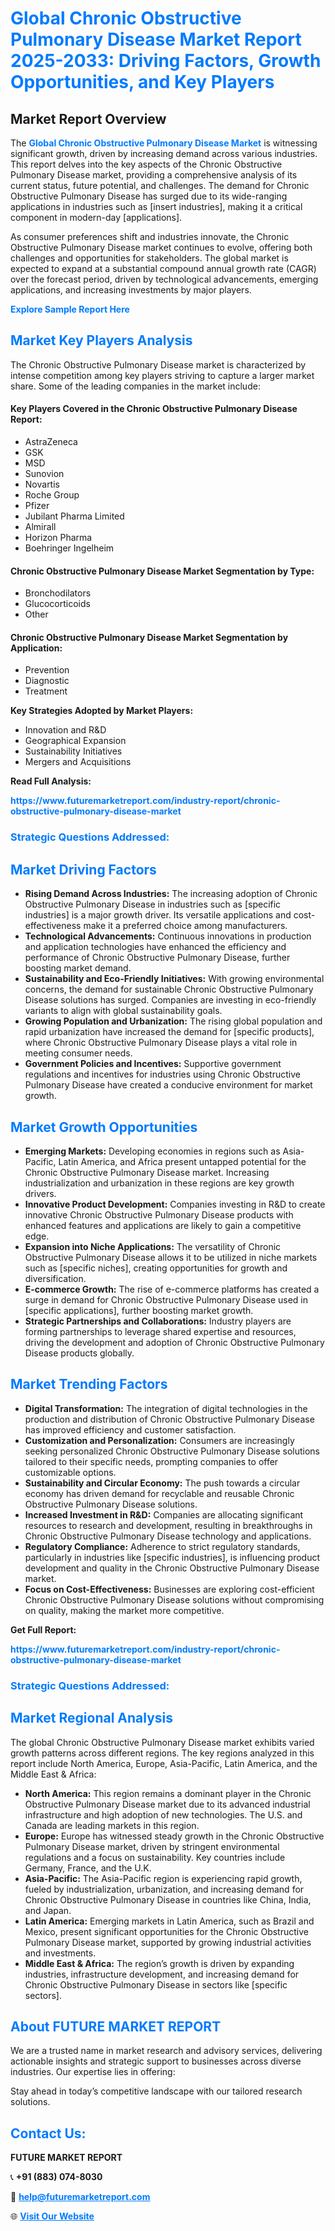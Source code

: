 <h1 style="color: #007BFF;">Global Chronic Obstructive Pulmonary Disease Market Report 2025-2033: Driving Factors, Growth Opportunities, and Key Players</h1>

<section id="overview">
<h2>Market Report Overview</h2>
<p>The <a href="https://www.futuremarketreport.com/industry-report/chronic-obstructive-pulmonary-disease-market" style="color: #007BFF; text-decoration: none;"><strong>Global Chronic Obstructive Pulmonary Disease Market</strong></a> is witnessing significant growth, driven by increasing demand across various industries. This report delves into the key aspects of the Chronic Obstructive Pulmonary Disease market, providing a comprehensive analysis of its current status, future potential, and challenges. The demand for Chronic Obstructive Pulmonary Disease has surged due to its wide-ranging applications in industries such as [insert industries], making it a critical component in modern-day [applications].</p>
<p>As consumer preferences shift and industries innovate, the Chronic Obstructive Pulmonary Disease market continues to evolve, offering both challenges and opportunities for stakeholders. The global market is expected to expand at a substantial compound annual growth rate (CAGR) over the forecast period, driven by technological advancements, emerging applications, and increasing investments by major players.</p>
</section>

<section id="overview">
<p><a href="https://www.futuremarketreport.com/request-sample/reportId=62628" style="color: #007BFF; text-decoration: none;"><strong>Explore Sample Report Here</strong></a></p>
</section>

<section id="key-players">
<h2 style="color: #007BFF;">Market Key Players Analysis</h2>
<p>The Chronic Obstructive Pulmonary Disease market is characterized by intense competition among key players striving to capture a larger market share. Some of the leading companies in the market include:</p>
<h4>Key Players Covered in the Chronic Obstructive Pulmonary Disease Report:</h4>
<ul><li>AstraZeneca</li><li>GSK</li><li>MSD</li><li>Sunovion</li><li>Novartis</li><li>Roche Group</li><li>Pfizer</li><li>Jubilant Pharma Limited</li><li>Almirall</li><li>Horizon Pharma</li><li>Boehringer Ingelheim</li></ul>
<h4>Chronic Obstructive Pulmonary Disease Market Segmentation by Type:</h4>
<ul><li>Bronchodilators</li><li>Glucocorticoids</li><li>Other</li></ul>

<h4>Chronic Obstructive Pulmonary Disease Market Segmentation by Application:</h4>
<ul><li>Prevention</li><li>Diagnostic</li><li>Treatment</li></ul>
<p><strong>Key Strategies Adopted by Market Players:</strong></p>
<ul>
<li>Innovation and R&D</li>
<li>Geographical Expansion</li>
<li>Sustainability Initiatives</li>
<li>Mergers and Acquisitions</li>
</ul>
</section>

<section>
<p><strong>Read Full Analysis: </strong></p><a href="https://www.futuremarketreport.com/industry-report/chronic-obstructive-pulmonary-disease-market" style="color: #007BFF; text-decoration: none;"><strong>https://www.futuremarketreport.com/industry-report/chronic-obstructive-pulmonary-disease-market</strong></a>
<h3 style="color: #007BFF;">Strategic Questions Addressed:</h3>
</section>

<section id="driving-factors">
<h2 style="color: #007BFF;">Market Driving Factors</h2>
<ul>
<li><strong>Rising Demand Across Industries:</strong> The increasing adoption of Chronic Obstructive Pulmonary Disease in industries such as [specific industries] is a major growth driver. Its versatile applications and cost-effectiveness make it a preferred choice among manufacturers.</li>
<li><strong>Technological Advancements:</strong> Continuous innovations in production and application technologies have enhanced the efficiency and performance of Chronic Obstructive Pulmonary Disease, further boosting market demand.</li>
<li><strong>Sustainability and Eco-Friendly Initiatives:</strong> With growing environmental concerns, the demand for sustainable Chronic Obstructive Pulmonary Disease solutions has surged. Companies are investing in eco-friendly variants to align with global sustainability goals.</li>
<li><strong>Growing Population and Urbanization:</strong> The rising global population and rapid urbanization have increased the demand for [specific products], where Chronic Obstructive Pulmonary Disease plays a vital role in meeting consumer needs.</li>
<li><strong>Government Policies and Incentives:</strong> Supportive government regulations and incentives for industries using Chronic Obstructive Pulmonary Disease have created a conducive environment for market growth.</li>
</ul>
</section>

<section id="growth-opportunities">
<h2 style="color: #007BFF;">Market Growth Opportunities</h2>
<ul>
<li><strong>Emerging Markets:</strong> Developing economies in regions such as Asia-Pacific, Latin America, and Africa present untapped potential for the Chronic Obstructive Pulmonary Disease market. Increasing industrialization and urbanization in these regions are key growth drivers.</li>
<li><strong>Innovative Product Development:</strong> Companies investing in R&D to create innovative Chronic Obstructive Pulmonary Disease products with enhanced features and applications are likely to gain a competitive edge.</li>
<li><strong>Expansion into Niche Applications:</strong> The versatility of Chronic Obstructive Pulmonary Disease allows it to be utilized in niche markets such as [specific niches], creating opportunities for growth and diversification.</li>
<li><strong>E-commerce Growth:</strong> The rise of e-commerce platforms has created a surge in demand for Chronic Obstructive Pulmonary Disease used in [specific applications], further boosting market growth.</li>
<li><strong>Strategic Partnerships and Collaborations:</strong> Industry players are forming partnerships to leverage shared expertise and resources, driving the development and adoption of Chronic Obstructive Pulmonary Disease products globally.</li>
</ul>
</section>

<section id="trending-factors">
<h2 style="color: #007BFF;">Market Trending Factors</h2>
<ul>
<li><strong>Digital Transformation:</strong> The integration of digital technologies in the production and distribution of Chronic Obstructive Pulmonary Disease has improved efficiency and customer satisfaction.</li>
<li><strong>Customization and Personalization:</strong> Consumers are increasingly seeking personalized Chronic Obstructive Pulmonary Disease solutions tailored to their specific needs, prompting companies to offer customizable options.</li>
<li><strong>Sustainability and Circular Economy:</strong> The push towards a circular economy has driven demand for recyclable and reusable Chronic Obstructive Pulmonary Disease solutions.</li>
<li><strong>Increased Investment in R&D:</strong> Companies are allocating significant resources to research and development, resulting in breakthroughs in Chronic Obstructive Pulmonary Disease technology and applications.</li>
<li><strong>Regulatory Compliance:</strong> Adherence to strict regulatory standards, particularly in industries like [specific industries], is influencing product development and quality in the Chronic Obstructive Pulmonary Disease market.</li>
<li><strong>Focus on Cost-Effectiveness:</strong> Businesses are exploring cost-efficient Chronic Obstructive Pulmonary Disease solutions without compromising on quality, making the market more competitive.</li>
</ul>
</section>

<section>
<p><strong>Get Full Report: </strong></p><a href="https://www.futuremarketreport.com/industry-report/chronic-obstructive-pulmonary-disease-market" style="color: #007BFF; text-decoration: none;"><strong>https://www.futuremarketreport.com/industry-report/chronic-obstructive-pulmonary-disease-market</strong></a>
<h3 style="color: #007BFF;">Strategic Questions Addressed:</h3>
</section>


<section id="regional-analysis">
<h2 style="color: #007BFF;">Market Regional Analysis</h2>
<p>The global Chronic Obstructive Pulmonary Disease market exhibits varied growth patterns across different regions. The key regions analyzed in this report include North America, Europe, Asia-Pacific, Latin America, and the Middle East & Africa:</p>
<ul>
<li><strong>North America:</strong> This region remains a dominant player in the Chronic Obstructive Pulmonary Disease market due to its advanced industrial infrastructure and high adoption of new technologies. The U.S. and Canada are leading markets in this region.</li>
<li><strong>Europe:</strong> Europe has witnessed steady growth in the Chronic Obstructive Pulmonary Disease market, driven by stringent environmental regulations and a focus on sustainability. Key countries include Germany, France, and the U.K.</li>
<li><strong>Asia-Pacific:</strong> The Asia-Pacific region is experiencing rapid growth, fueled by industrialization, urbanization, and increasing demand for Chronic Obstructive Pulmonary Disease in countries like China, India, and Japan.</li>
<li><strong>Latin America:</strong> Emerging markets in Latin America, such as Brazil and Mexico, present significant opportunities for the Chronic Obstructive Pulmonary Disease market, supported by growing industrial activities and investments.</li>
<li><strong>Middle East & Africa:</strong> The region’s growth is driven by expanding industries, infrastructure development, and increasing demand for Chronic Obstructive Pulmonary Disease in sectors like [specific sectors].</li>
</ul>
</section>

<footer>
<h2 style="color: #007BFF;">About FUTURE MARKET REPORT</h2>
<p>We are a trusted name in market research and advisory services, delivering actionable insights and strategic support to businesses across diverse industries. Our expertise lies in offering:</p>

<p>Stay ahead in today’s competitive landscape with our tailored research solutions.</p>

<h2 style="color: #007BFF;">Contact Us:</h2>
<p><strong>FUTURE MARKET REPORT</strong></p>
<p>📞 <strong>+91 (883) 074-8030</strong></p>
<p>📧 <strong><a href="mailto:help@futuremarketreport.com" style="color: #007BFF;">help@futuremarketreport.com</a></strong></p>
<p>🌐 <strong><a href="https://www.futuremarketreport.com/" style="color: #007BFF;">Visit Our Website</a></strong></p>
</footer>